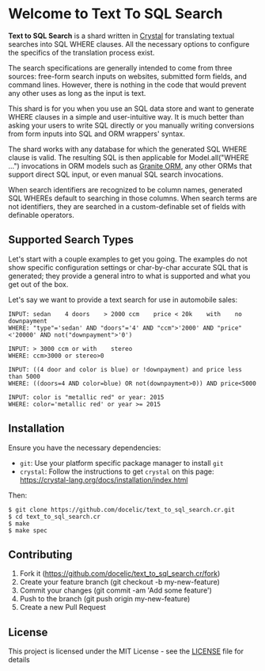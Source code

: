 # Welcome to Text To SQL Search

**Text to SQL Search** is a shard written in [Crystal](http://www.crystal-lang.org) for translating textual searches into SQL WHERE clauses. All the necessary options to configure the specifics of the translation process exist.

The search specifications are generally intended to come from three sources: free-form search inputs on websites, submitted form fields, and command lines. However, there is nothing in the code that would prevent any other uses as long as the input is text.

This shard is for you when you use an SQL data store and want to generate WHERE clauses in a simple and user-intuitive way. It is much better than asking your users to write SQL directly or you manually writing conversions from form inputs into SQL and ORM wrappers' syntax.

The shard works with any database for which the generated SQL WHERE clause is valid. The resulting SQL is then applicable for Model.all("WHERE ...") invocations in ORM models such as [Granite ORM](https://github.com/docelic/granite-orm/), any other ORMs that support direct SQL input, or even manual SQL search invocations.

When search identifiers are recognized to be column names, generated SQL WHEREs default to searching in those columns. When search terms are not identifiers, they are searched in a custom-definable set of fields with definable operators.

## Supported Search Types

Let's start with a couple examples to get you going. The examples do not show specific configuration settings or char-by-char accurate SQL that is generated; they provide a general intro to what is supported and what you get out of the box.

Let's say we want to provide a text search for use in automobile sales:

```text_to_sql_search
INPUT: sedan    4 doors    > 2000 ccm    price < 20k    with    no    downpayment
WHERE: "type"='sedan' AND "doors"='4' AND "ccm">'2000' AND "price"<'20000' AND not("downpayment">'0')

INPUT: > 3000 ccm or with    stereo
WHERE: ccm>3000 or stereo>0

INPUT: ((4 door and color is blue) or !downpayment) and price less than 5000
WHERE: ((doors=4 AND color=blue) OR not(downpayment>0)) AND price<5000

INPUT: color is "metallic red" or year: 2015
WHERE: color='metallic red' or year >= 2015
```

## Installation

Ensure you have the necessary dependencies:

- `git`: Use your platform specific package manager to install `git`
- `crystal`: Follow the instructions to get `crystal` on this page: <https://crystal-lang.org/docs/installation/index.html>

Then:

```shellsession
$ git clone https://github.com/docelic/text_to_sql_search.cr.git
$ cd text_to_sql_search.cr
$ make
$ make spec
```

## Contributing

1. Fork it (https://github.com/docelic/text_to_sql_search.cr/fork)
2. Create your feature branch (git checkout -b my-new-feature)
3. Commit your changes (git commit -am 'Add some feature')
4. Push to the branch (git push origin my-new-feature)
5. Create a new Pull Request

## License

This project is licensed under the MIT License - see the [LICENSE](LICENSE) file for details
